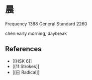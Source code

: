 # 晨
Frequency 1388
General Standard 2260

chén
early morning, daybreak

## References
- [[HSK 6]]
- [[11 Strokes]]
- [[日 Radical]]